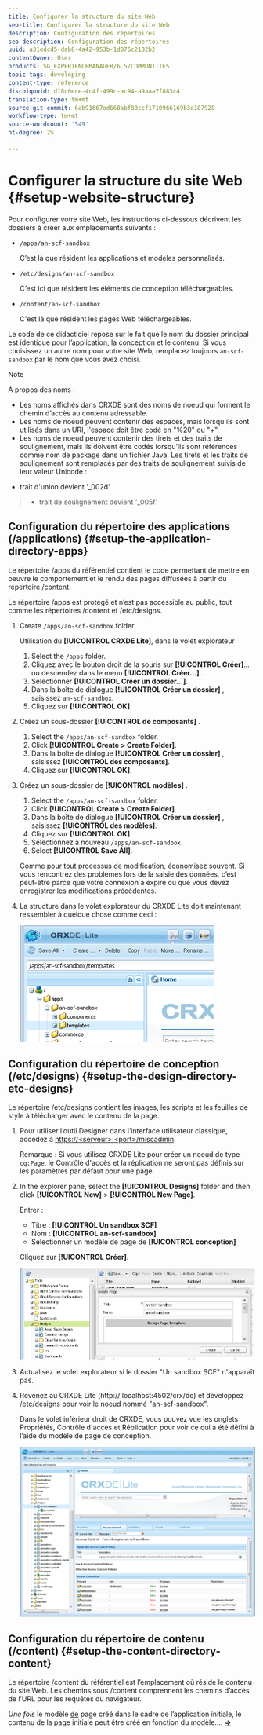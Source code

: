 ```yaml
---
title: Configurer la structure du site Web
seo-title: Configurer la structure du site Web
description: Configuration des répertoires
seo-description: Configuration des répertoires
uuid: a31edcd5-dab8-4a42-953b-1d076c2182b2
contentOwner: User
products: SG_EXPERIENCEMANAGER/6.5/COMMUNITIES
topic-tags: developing
content-type: reference
discoiquuid: d18c0ece-4c4f-499c-ac94-a9aaa7f883c4
translation-type: tm+mt
source-git-commit: 6ab91667ad668abf80ccf1710966169b3a187928
workflow-type: tm+mt
source-wordcount: '549'
ht-degree: 2%

---
```



# Configurer la structure du site Web {#setup-website-structure}

Pour configurer votre site Web, les instructions ci-dessous décrivent les dossiers à créer aux emplacements suivants :

* `/apps/an-scf-sandbox`

   C’est là que résident les applications et modèles personnalisés.

* `/etc/designs/an-scf-sandbox`

   C’est ici que résident les éléments de conception téléchargeables.

* `/content/an-scf-sandbox`

   C&#39;est là que résident les pages Web téléchargeables.

Le code de ce didacticiel repose sur le fait que le nom du dossier principal est identique pour l’application, la conception et le contenu. Si vous choisissez un autre nom pour votre site Web, remplacez toujours `an-scf-sandbox` par le nom que vous avez choisi.

>[!NOTE]
>
>A propos des noms :
>
>* Les noms affichés dans CRXDE sont des noms de noeud qui forment le chemin d’accès au contenu adressable.
>* Les noms de noeud peuvent contenir des espaces, mais lorsqu&#39;ils sont utilisés dans un URI, l&#39;espace doit être codé en &quot;%20&quot; ou &quot;+&quot;.
>* Les noms de noeud peuvent contenir des tirets et des traits de soulignement, mais ils doivent être codés lorsqu’ils sont référencés comme nom de package dans un fichier Java. Les tirets et les traits de soulignement sont remplacés par des traits de soulignement suivis de leur valeur Unicode :

   >
   >   
   * trait d&#39;union devient &#39;_002d&#39;
   >   * trait de soulignement devient &#39;_005f&#39;


## Configuration du répertoire des applications (/applications) {#setup-the-application-directory-apps}

Le répertoire /apps du référentiel contient le code permettant de mettre en oeuvre le comportement et le rendu des pages diffusées à partir du répertoire /content.

Le répertoire /apps est protégé et n’est pas accessible au public, tout comme les répertoires /content et /etc/designs.

1. Create `/apps/an-scf-sandbox` folder.

   Utilisation du **[!UICONTROL CRXDE Lite]**, dans le volet explorateur

   1. Select the `/apps` folder.
   1. Cliquez avec le bouton droit de la souris sur **[!UICONTROL Créer]**... ou descendez dans le menu **[!UICONTROL Créer...]** .
   1. Sélectionner **[!UICONTROL Créer un dossier...]**.
   1. Dans la boîte de dialogue **[!UICONTROL Créer un dossier]** , saisissez `an-scf-sandbox`.
   1. Cliquez sur **[!UICONTROL OK]**.

1. Créez un sous-dossier **[!UICONTROL de composants]** .

   1. Select the `/apps/an-scf-sandbox` folder.
   1. Click **[!UICONTROL Create > Create Folder]**.
   1. Dans la boîte de dialogue **[!UICONTROL Créer un dossier]** , saisissez **[!UICONTROL des composants]**.
   1. Cliquez sur **[!UICONTROL OK]**.

1. Créez un sous-dossier de **[!UICONTROL modèles]** .

   1. Select the `/apps/an-scf-sandbox` folder.
   1. Click **[!UICONTROL Create > Create Folder]**.
   1. Dans la boîte de dialogue **[!UICONTROL Créer un dossier]** , saisissez **[!UICONTROL des modèles]**.
   1. Cliquez sur **[!UICONTROL OK]**.
   1. Sélectionnez à nouveau `/apps/an-scf-sandbox`.
   1. Select **[!UICONTROL Save All]**.

   Comme pour tout processus de modification, économisez souvent. Si vous rencontrez des problèmes lors de la saisie des données, c’est peut-être parce que votre connexion a expiré ou que vous devez enregistrer les modifications précédentes.

1. La structure dans le volet explorateur du CRXDE Lite doit maintenant ressembler à quelque chose comme ceci :

   ![crxde-template](assets/crxde-template.png)

## Configuration du répertoire de conception (/etc/designs) {#setup-the-design-directory-etc-designs}

Le répertoire /etc/designs contient les images, les scripts et les feuilles de style à télécharger avec le contenu de la page.

1. Pour utiliser l’outil Designer dans l’interface utilisateur classique, accédez à [https://&lt;serveur>:&lt;port>/miscadmin](http://localhost:4502/miscadmin).

   Remarque : Si vous utilisez CRXDE Lite pour créer un noeud de type `cq:Page`, le Contrôle d&#39;accès et la réplication ne seront pas définis sur les paramètres par défaut pour une page.

1. In the explorer pane, select the **[!UICONTROL Designs]** folder and then click **[!UICONTROL New]** > **[!UICONTROL New Page]**.

   Entrer :

   * Titre : **[!UICONTROL Un sandbox SCF]**
   * Nom : **[!UICONTROL an-scf-sandbox]**
   * Sélectionner un modèle de page de **[!UICONTROL conception]**

   Cliquez sur **[!UICONTROL Créer]**.

   ![design-template](assets/design-template.png)

1. Actualisez le volet explorateur si le dossier &quot;Un sandbox SCF&quot; n&#39;apparaît pas.

1. Revenez au CRXDE Lite (http:// localhost:4502/crx/de) et développez /etc/designs pour voir le noeud nommé &quot;an-scf-sandbox&quot;.

   Dans le volet inférieur droit de CRXDE, vous pouvez vue les onglets Propriétés, Contrôle d&#39;accès et Réplication pour voir ce qui a été défini à l’aide du modèle de page de conception.

   ![crxde-configure-template](assets/crxde-configure-template.png)

## Configuration du répertoire de contenu (/content) {#setup-the-content-directory-content}

Le répertoire /content du référentiel est l’emplacement où réside le contenu du site Web. Les chemins sous /content comprennent les chemins d’accès de l’URL pour les requêtes du navigateur.

*Une fois* le modèle [de](initial-app.md#createthepagetemplate) page créé dans le cadre de l’application initiale, le contenu de la page initiale peut être créé en fonction du modèle.... [**⇒**](initial-app.md)
